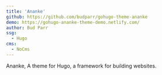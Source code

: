 ```yaml
---
title: 'Ananke'
github: https://github.com/budparr/gohugo-theme-ananke
demo: https://gohugo-ananke-theme-demo.netlify.com/
author: Bud Parr
ssg:
  - Hugo
cms:
  - NoCms
---
```


Ananke, A theme for Hugo, a framework for building websites.